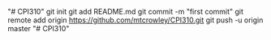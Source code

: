"# CPI310"  git init git add README.md git commit -m "first commit" git remote add origin https://github.com/mtcrowley/CPI310.git git push -u origin master
"# CPI310" 
